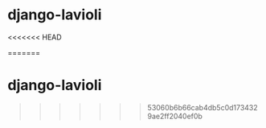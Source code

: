 # django-lavioli
<<<<<<< HEAD

=======
# django-lavioli
>>>>>>> 53060b6b66cab4db5c0d1734329ae2ff2040ef0b

